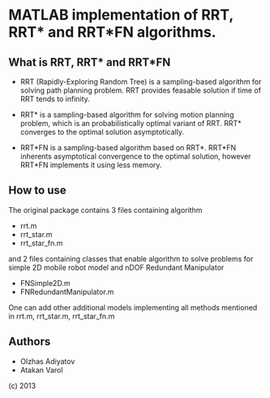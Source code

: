 MATLAB implementation of RRT, RRT\* and RRT\*FN algorithms.
================================================================

## What is RRT, RRT\* and RRT\*FN

- RRT (Rapidly-Exploring Random Tree) is a sampling-based algorithm for
solving path planning problem. RRT provides feasable solution
if time of RRT tends to infinity.

- RRT\* is a sampling-based algorithm for solving motion planning problem,
which is an probabilistically optimal variant of RRT. RRT* converges to the optimal solution asymptotically.

- RRT\*FN is a sampling-based algorithm based on RRT\*.
RRT\*FN inherents asymptotical convergence to the optimal solution,
however RRT\*FN implements it using less memory.

## How to use
The original package contains 3 files containing algorithm

- rrt.m
- rrt\_star.m
- rrt\_star\_fn.m

and 2 files containing classes that enable algorithm to solve
problems for simple 2D mobile robot model and nDOF Redundant Manipulator
- FNSimple2D.m 
- FNRedundantManipulator.m

One can add other additional models implementing all methods mentioned in
rrt.m, rrt\_star.m, rrt\_star\_fn.m


## Authors
- Olzhas Adiyatov
- Atakan Varol

(c) 2013
